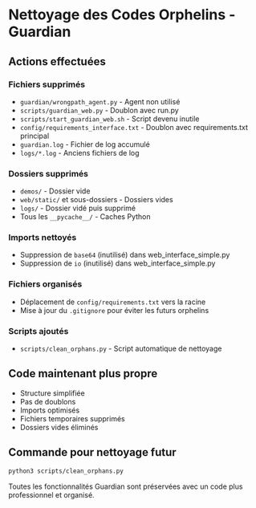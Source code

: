 # Nettoyage des Codes Orphelins - Guardian

## Actions effectuées

### Fichiers supprimés
- `guardian/wrongpath_agent.py` - Agent non utilisé
- `scripts/guardian_web.py` - Doublon avec run.py
- `scripts/start_guardian_web.sh` - Script devenu inutile
- `config/requirements_interface.txt` - Doublon avec requirements.txt principal
- `guardian.log` - Fichier de log accumulé
- `logs/*.log` - Anciens fichiers de log

### Dossiers supprimés
- `demos/` - Dossier vide
- `web/static/` et sous-dossiers - Dossiers vides
- `logs/` - Dossier vidé puis supprimé
- Tous les `__pycache__/` - Caches Python

### Imports nettoyés
- Suppression de `base64` (inutilisé) dans web_interface_simple.py
- Suppression de `io` (inutilisé) dans web_interface_simple.py

### Fichiers organisés
- Déplacement de `config/requirements.txt` vers la racine
- Mise à jour du `.gitignore` pour éviter les futurs orphelins

### Scripts ajoutés
- `scripts/clean_orphans.py` - Script automatique de nettoyage

## Code maintenant plus propre
- Structure simplifiée
- Pas de doublons
- Imports optimisés
- Fichiers temporaires supprimés
- Dossiers vides éliminés

## Commande pour nettoyage futur
```bash
python3 scripts/clean_orphans.py
```

Toutes les fonctionnalités Guardian sont préservées avec un code plus professionnel et organisé.
